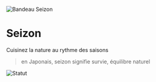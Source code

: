 ![Bandeau Seizon](https://loader-host.seizon.fr/bandeau.png)

# Seizon
Cuisinez la nature au rythme des saisons

> en Japonais, seizon signifie survie, équilibre naturel 

![Statut](https://github.com/gael-pri/seizon/actions/workflows/production.yml/badge.svg)
